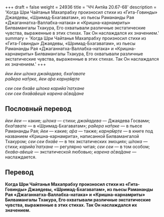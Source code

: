 +++
draft = false
weight = 24936
title = 'ЧЧ Антйа 20.67-68'
description = 'Когда Шри Чайтанья Махапрабху произносил стихи из «Гита-Говинды» Джаядевы, «Шримад-Бхагаватам», из пьесы Рамананды Рая «Джаганнатха-Валлабха-натака» и «Кришна-карнамриты» Билвамангалы Тхакура, Его охватывали различные экстатические чувства, выраженные в этих стихах. Так Он наслаждался их значением.'
summary = 'Когда Шри Чайтанья Махапрабху произносил стихи из «Гита-Говинды» Джаядевы, «Шримад-Бхагаватам», из пьесы Рамананды Рая «Джаганнатха-Валлабха-натака» и «Кришна-карнамриты» Билвамангалы Тхакура, Его охватывали различные экстатические чувства, выраженные в этих стихах. Так Он наслаждался их значением.'
+++

_йеи йеи ш́лока джайадева, бха̄гавате  
ра̄йера на̄т̣аке, йеи а̄ра карн̣а̄мр̣те_

_сеи сеи бха̄ве ш́лока карийа̄ пат̣хане  
сеи сеи бха̄ва̄веш́е карена а̄сва̄дане_

## Пословный перевод

_йеи_ _йеи_ — какие; _ш́лока_ — стихи; _джайадева_ — Джаядева Госвами; _бха̄гавате_ — в «Шримад-Бхагаватам»; _ра̄йера_ _на̄т̣аке_ — в пьесе Рамананды Рая; _йеи_ — какие; _а̄ра_ — также; _карн̣а̄мр̣те_ — в книге под названием «Кришна-карнамрита», написанной Билвамангалой Тхакуром; _сеи_ _сеи_ _бха̄ве_ — в тех экстатических эмоциях; _ш́лока_ — стихи; _карийа̄_ _пат̣хане_ — регулярно читая; _сеи_ _сеи_ — в том особом; _бха̄ва_\-_а̄веш́е_ — экстатической любовью; _карена_ _а̄сва̄дане_ — наслаждается.

## Перевод

**Когда Шри Чайтанья Махапрабху произносил стихи из «Гита-Говинды» Джаядевы, «Шримад-Бхагаватам», из пьесы Рамананды Рая «Джаганнатха-Валлабха-натака» и «Кришна-карнамриты» Билвамангалы Тхакура, Его охватывали различные экстатические чувства, выраженные в этих стихах. Так Он наслаждался их значением.**
